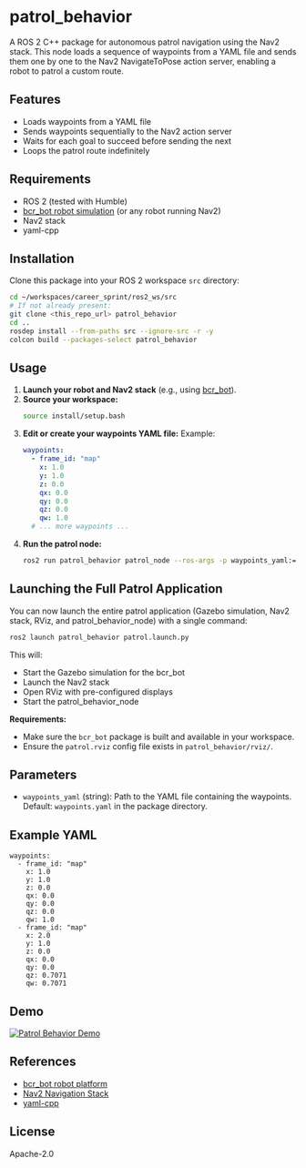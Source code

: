 # patrol_behavior

A ROS 2 C++ package for autonomous patrol navigation using the Nav2 stack. This node loads a sequence of waypoints from a YAML file and sends them one by one to the Nav2 NavigateToPose action server, enabling a robot to patrol a custom route.

## Features
- Loads waypoints from a YAML file
- Sends waypoints sequentially to the Nav2 action server
- Waits for each goal to succeed before sending the next
- Loops the patrol route indefinitely

## Requirements
- ROS 2 (tested with Humble)
- [bcr_bot robot simulation](https://github.com/blackcoffeerobotics/bcr_bot) (or any robot running Nav2)
- Nav2 stack
- yaml-cpp

## Installation
Clone this package into your ROS 2 workspace `src` directory:

```bash
cd ~/workspaces/career_sprint/ros2_ws/src
# If not already present:
git clone <this_repo_url> patrol_behavior
cd ..
rosdep install --from-paths src --ignore-src -r -y
colcon build --packages-select patrol_behavior
```

## Usage
1. **Launch your robot and Nav2 stack** (e.g., using [bcr_bot](https://github.com/blackcoffeerobotics/bcr_bot)).
2. **Source your workspace:**
   ```bash
   source install/setup.bash
   ```
3. **Edit or create your waypoints YAML file:**
   Example:
   ```yaml
   waypoints:
     - frame_id: "map"
       x: 1.0
       y: 1.0
       z: 0.0
       qx: 0.0
       qy: 0.0
       qz: 0.0
       qw: 1.0
     # ... more waypoints ...
   ```
4. **Run the patrol node:**
   ```bash
   ros2 run patrol_behavior patrol_node --ros-args -p waypoints_yaml:=/absolute/path/to/waypoints.yaml
   ```

## Launching the Full Patrol Application

You can now launch the entire patrol application (Gazebo simulation, Nav2 stack, RViz, and patrol_behavior_node) with a single command:

```bash
ros2 launch patrol_behavior patrol.launch.py
```

This will:
- Start the Gazebo simulation for the bcr_bot
- Launch the Nav2 stack
- Open RViz with pre-configured displays
- Start the patrol_behavior_node

**Requirements:**
- Make sure the `bcr_bot` package is built and available in your workspace.
- Ensure the `patrol.rviz` config file exists in `patrol_behavior/rviz/`.

## Parameters
- `waypoints_yaml` (string): Path to the YAML file containing the waypoints. Default: `waypoints.yaml` in the package directory.

## Example YAML
```
waypoints:
  - frame_id: "map"
    x: 1.0
    y: 1.0
    z: 0.0
    qx: 0.0
    qy: 0.0
    qz: 0.0
    qw: 1.0
  - frame_id: "map"
    x: 2.0
    y: 1.0
    z: 0.0
    qx: 0.0
    qy: 0.0
    qz: 0.7071
    qw: 0.7071
```

## Demo

[![Patrol Behavior Demo](https://img.youtube.com/vi/EBA5DjIU3Sk/0.jpg)](https://www.youtube.com/watch?v=EBA5DjIU3Sk)

## References
- [bcr_bot robot platform](https://github.com/blackcoffeerobotics/bcr_bot)
- [Nav2 Navigation Stack](https://navigation.ros.org/)
- [yaml-cpp](https://github.com/jbeder/yaml-cpp)

## License
Apache-2.0
